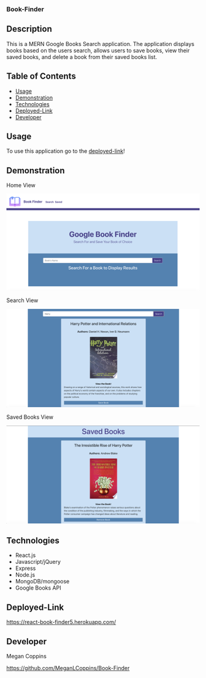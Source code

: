 ### Book-Finder

## Description

This is a MERN Google Books Search application. The application displays books based on the users search, allows users to save books, view their saved books, and delete a book from their saved books list. 

## Table of Contents
* [Usage](#Usage)
* [Demonstration](#Demonstration)
* [Technologies](#Technologies)
* [Deployed-Link](#Deployed-Link)
* [Developer](#Developer)

## Usage

To use this application go to the [deployed-link](#Deployed-Link)!

## Demonstration

Home View 

<img src="./client/src/assets/main.png" alt="main page">

Search View

<img src="./client/src/assets/search.png" alt="search view">

Saved Books View

<img src="./client/src/assets/saved.png" alt="saved view">

## Technologies

* React.js
* Javascript/jQuery
* Express
* Node.js
* MongoDB/mongoose
* Google Books API

## Deployed-Link

https://react-book-finder5.herokuapp.com/

## Developer

Megan Coppins

https://github.com/MeganLCoppins/Book-Finder